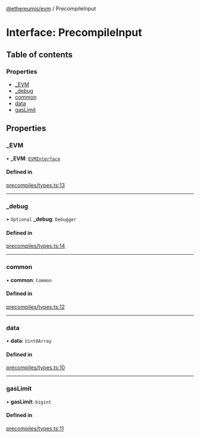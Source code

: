 [@ethereumjs/evm](../README.md) / PrecompileInput

# Interface: PrecompileInput

## Table of contents

### Properties

- [\_EVM](PrecompileInput.md#_evm)
- [\_debug](PrecompileInput.md#_debug)
- [common](PrecompileInput.md#common)
- [data](PrecompileInput.md#data)
- [gasLimit](PrecompileInput.md#gaslimit)

## Properties

### \_EVM

• **\_EVM**: [`EVMInterface`](EVMInterface.md)

#### Defined in

[precompiles/types.ts:13](https://github.com/ethereumjs/ethereumjs-monorepo/blob/master/packages/evm/src/precompiles/types.ts#L13)

___

### \_debug

• `Optional` **\_debug**: `Debugger`

#### Defined in

[precompiles/types.ts:14](https://github.com/ethereumjs/ethereumjs-monorepo/blob/master/packages/evm/src/precompiles/types.ts#L14)

___

### common

• **common**: `Common`

#### Defined in

[precompiles/types.ts:12](https://github.com/ethereumjs/ethereumjs-monorepo/blob/master/packages/evm/src/precompiles/types.ts#L12)

___

### data

• **data**: `Uint8Array`

#### Defined in

[precompiles/types.ts:10](https://github.com/ethereumjs/ethereumjs-monorepo/blob/master/packages/evm/src/precompiles/types.ts#L10)

___

### gasLimit

• **gasLimit**: `bigint`

#### Defined in

[precompiles/types.ts:11](https://github.com/ethereumjs/ethereumjs-monorepo/blob/master/packages/evm/src/precompiles/types.ts#L11)
